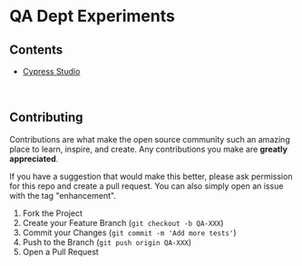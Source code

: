 
<br />
<div align="center">
  <p align="center">
  <a href="https://moduscreate.com/"><img src=""/></a>
</p>
</div>

# QA Dept Experiments
<!-- CONTENTS -->
## Contents

- [Cypress Studio](/cypress-studio/README.md)

<br/>

<!-- CONTRIBUTING -->
## Contributing

Contributions are what make the open source community such an amazing place to learn, inspire, and create. Any contributions you make are **greatly appreciated**.

If you have a suggestion that would make this better, please ask permission for this repo and create a pull request. You can also simply open an issue with the tag "enhancement".

1. Fork the Project
2. Create your Feature Branch (`git checkout -b QA-XXX`)
3. Commit your Changes (`git commit -m 'Add more tests'`)
4. Push to the Branch (`git push origin QA-XXX`)
5. Open a Pull Request
